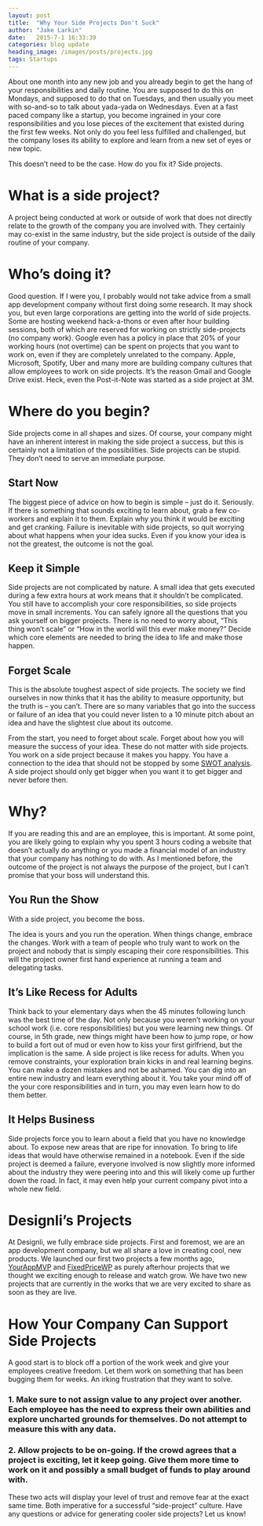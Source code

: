 ```yaml
---
layout: post
title:  "Why Your Side Projects Don't Suck"
author: "Jake Larkin"
date:   2015-7-1 16:33:39
categories: blog update
heading_image: /images/posts/projects.jpg
tags: Startups
---
```

About one month into any new job and you already begin to get the hang of your responsibilities and daily routine. You are supposed to do this on Mondays, and supposed to do that on Tuesdays, and then usually you meet with so-and-so to talk about yada-yada on Wednesdays. Even at a fast paced company like a startup, you become ingrained in your core responsibilities and you lose pieces of the excitement that existed during the first few weeks. Not only do you feel less fulfilled and challenged, but the company loses its ability to explore and learn from a new set of eyes or new topic.

This doesn’t need to be the case. How do you fix it? Side projects.

# What is a side project?

A project being conducted at work or outside of work that does not directly relate to the growth of the company you are involved with. They certainly may co-exist in the same industry, but the side project is outside of the daily routine of your company.

# Who’s doing it?

Good question. If I were you, I probably would not take advice from a small app development company without first doing some research. It may shock you, but even large corporations are getting into the world of side projects. Some are hosting weekend hack-a-thons or even after hour building sessions, both of which are reserved for working on strictly side-projects (no company work). Google even has a policy in place that 20% of your working hours (not overtime) can be spent on projects that you want to work on, even if they are completely unrelated to the company. Apple, Microsoft, Spotify, Uber and many more are building company cultures that allow employees to work on side projects. It’s the reason Gmail and Google Drive exist. Heck, even the Post-it-Note was started as a side project at 3M.

# Where do you begin?

Side projects come in all shapes and sizes. Of course, your company might have an inherent interest in making the side project a success, but this is certainly not a limitation of the possibilities. Side projects can be stupid. They don’t need to serve an immediate purpose.

## Start Now

The biggest piece of advice on how to begin is simple – just do it. Seriously. If there is something that sounds exciting to learn about, grab a few co-workers and explain it to them. Explain why you think it would be exciting and get cranking. Failure is inevitable with side projects, so quit worrying about what happens when your idea sucks. Even if you know your idea is not the greatest, the outcome is not the goal.

## Keep it Simple

Side projects are not complicated by nature. A small idea that gets executed during a few extra hours at work means that it shouldn’t be complicated. You still have to accomplish your core responsibilities, so side projects move in small increments. You can safely ignore all the questions that you ask yourself on bigger projects. There is no need to worry about, “This thing won’t scale” or “How in the world will this ever make money?” Decide which core elements are needed to bring the idea to life and make those happen.

## Forget Scale

This is the absolute toughest aspect of side projects. The society we find ourselves in now thinks that it has the ability to measure opportunity, but the truth is – you can’t. There are so many variables that go into the success or failure of an idea that you could never listen to a 10 minute pitch about an idea and have the slightest clue about its outcome.

From the start, you need to forget about scale. Forget about how you will measure the success of your idea. These do not matter with side projects. You work on a side project because it makes you happy. You have a connection to the idea that should not be stopped by some [SWOT analysis](http://insurancethoughtleadership.com/swot-analysis-swot-analysis/). A side project should only get bigger when you want it to get bigger and never before then.

# Why?

If you are reading this and are an employee, this is important. At some point, you are likely going to explain why you spent 3 hours coding a website that doesn’t actually do anything or you made a financial model of an industry that your company has nothing to do with. As I mentioned before, the outcome of the project is not always the purpose of the project, but I can’t promise that your boss will understand this.

## You Run the Show

With a side project, you become the boss.

The idea is yours and you run the operation. When things change, embrace the changes. Work with a team of people who truly want to work on the project and nobody that is simply escaping their core responsibilities. This will the project owner first hand experience at running a team and delegating tasks.

## It’s Like Recess for Adults

Think back to your elementary days when the 45 minutes following lunch was the best time of the day. Not only because you weren’t working on your school work (i.e. core responsibilities) but you were learning new things. Of course, in 5th grade, new things might have been how to jump rope, or how to build a fort out of mud or even how to kiss your first girlfriend, but the implication is the same. A side project is like recess for adults. When you remove constraints, your exploration brain kicks in and real learning begins. You can make a dozen mistakes and not be ashamed. You can dig into an entire new industry and learn everything about it. You take your mind off of the your core responsibilities and in turn, you may even learn how to do them better.

## It Helps Business

Side projects force you to learn about a field that you have no knowledge about. To expose new areas that are ripe for innovation. To bring to life ideas that would have otherwise remained in a notebook. Even if the side project is deemed a failure, everyone involved is now slightly more informed about the industry they were peering into and this will likely come up further down the road. In fact, it may even help your current company pivot into a whole new field.

# Designli’s Projects

At Designli, we fully embrace side projects. First and foremost, we are an app development company, but we all share a love in creating cool, new products. We launched our first two projects a few months ago, [YourAppMVP](www.yourappmvp.com) and [FixedPriceWP](www.fixedpricewp.com) as purely afterhour projects that we thought we exciting enough to release and watch grow. We have two new projects that are currently in the works that we are very excited to share as soon as they are live.

# How Your Company Can Support Side Projects
 
A good start is to block off a portion of the work week and give your employees creative freedom. Let them work on something that has been bugging them for weeks. An irking frustration that they want to solve.

### 1. Make sure to not assign value to any project over another. Each employee has the need to express their own abilities and explore uncharted grounds for themselves. Do not attempt to measure this with any data.

### 2. Allow projects to be on-going. If the crowd agrees that a project is exciting, let it keep going. Give them more time to work on it and possibly a small budget of funds to play around with.

These two acts will display your level of trust and remove fear at the exact same time. Both imperative for a successful “side-project” culture. Have any questions or advice for generating cooler side projects? Let us know!


 



